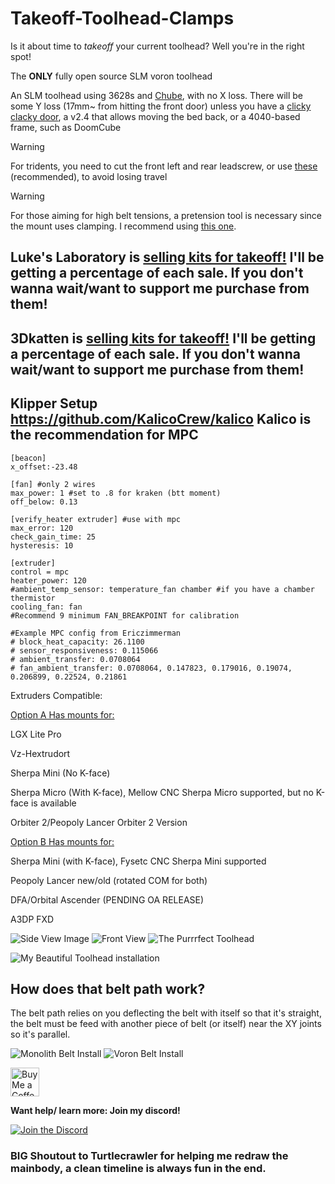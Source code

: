 # Takeoff-Toolhead-Clamps
Is it about time to *takeoff* your current toolhead? Well you're in the right spot!

The **ONLY** fully open source SLM voron toolhead

An SLM toolhead using 3628s and [Chube](https://chubehotend.com), with no X loss. There will be some Y loss (17mm~ from hitting the front door) unless you have a [clicky clacky door](https://github.com/tanaes/whopping_Voron_mods/tree/main/clickyclacky_door), a v2.4 that allows moving the bed back, or a 4040-based frame, such as DoomCube

> [!WARNING]  
> For tridents, you need to cut the front left and rear leadscrew, or use [these](https://www.printables.com/model/486638-voron-trident-z-steppers-spacers) (recommended), to avoid losing travel

> [!WARNING]  
> For those aiming for high belt tensions, a pretension tool is necessary since the mount uses clamping. I recommend using [this one](https://www.printables.com/model/1027579-sovol-sv08-belt-helper-for-x-carriage).

## Luke's Laboratory is [selling kits for takeoff!](https://lukeslabonline.com/products/takeoff-toolhead) I'll be getting a percentage of each sale. If you don't wanna wait/want to support me purchase from them!

## 3Dkatten is [selling kits for takeoff!](https://3dkatten.se/en/products/takeoff-toolhead) I'll be getting a percentage of each sale. If you don't wanna wait/want to support me purchase from them!

## Klipper Setup https://github.com/KalicoCrew/kalico Kalico is the recommendation for MPC

```
[beacon]
x_offset:-23.48

[fan] #only 2 wires
max_power: 1 #set to .8 for kraken (btt moment)
off_below: 0.13

[verify_heater extruder] #use with mpc
max_error: 120
check_gain_time: 25
hysteresis: 10

[extruder]
control = mpc
heater_power: 120
#ambient_temp_sensor: temperature_fan chamber #if you have a chamber thermistor
cooling_fan: fan
#Recommend 9 minimum FAN_BREAKPOINT for calibration

#Example MPC config from Ericzimmerman
# block_heat_capacity: 26.1100
# sensor_responsiveness: 0.115066
# ambient_transfer: 0.0708064
# fan_ambient_transfer: 0.0708064, 0.147823, 0.179016, 0.19074, 0.206899, 0.22524, 0.21861
```

Extruders Compatible:

<u>Option A Has mounts for:</u>


LGX Lite Pro

Vz-Hextrudort

Sherpa Mini (No K-face)

Sherpa Micro (With K-face), Mellow CNC Sherpa Micro supported, but no K-face is available

Orbiter 2/Peopoly Lancer Orbiter 2 Version


<u>Option B Has mounts for: </u>

Sherpa Mini (with K-face), Fysetc CNC Sherpa Mini supported 

Peopoly Lancer new/old (rotated COM for both)

DFA/Orbital Ascender (PENDING OA RELEASE)

A3DP FXD 

![Side View Image](Images/Takeoff%20Side%20Shot.png)
![Front View](Images/Takeoff%20Front%20View.png)
![The Purrrfect Toolhead](Images/Purrrfect%20Top%20Plate.png)

![My Beautiful Toolhead installation](Images/Burgos%20install.jpg)

## How does that belt path work?
The belt path relies on you deflecting the belt with itself so that it's straight, the belt must be feed with another piece of belt (or itself) near the XY joints so it's parallel.


![Monolith Belt Install](Images/Monolith%20Belt%20Path.png)
![Voron Belt Install](Images/Voron%20Belt%20Path.png)

<a href='https://ko-fi.com/burgo' target='_blank'><img height='46' style='border:0px;height:46px;' src='https://az743702.vo.msecnd.net/cdn/kofi3.png?v=0' border='0' alt='Buy Me a Coffee at ko-fi.com' /></a> 

**Want help/ learn more: Join my discord!**

[![Join the Discord](https://discord.com/api/guilds/1192556731952275476/widget.png?style=banner3)](https://discord.gg/6pRs2kgsKK)

### BIG Shoutout to Turtlecrawler for helping me redraw the mainbody, a clean timeline is always fun in the end.
